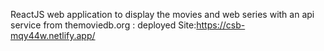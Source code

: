 ReactJS web application to display the movies and web series with an api service from themoviedb.org :
deployed Site:https://csb-mqy44w.netlify.app/
